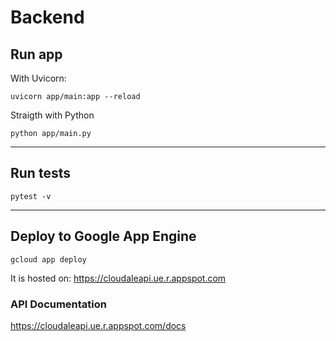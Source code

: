 # Backend

## Run app
With Uvicorn:
```
uvicorn app/main:app --reload
```

Straigth with Python
```
python app/main.py
```

---

## Run tests
```
pytest -v
```

---

## Deploy to Google App Engine
```
gcloud app deploy
```

It is hosted on: https://cloudaleapi.ue.r.appspot.com

### API Documentation
https://cloudaleapi.ue.r.appspot.com/docs
